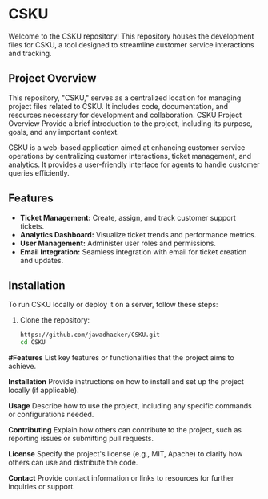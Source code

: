# CSKU
Welcome to the CSKU repository! This repository houses the development files for CSKU, a tool designed to streamline customer service interactions and tracking.

## Project Overview
This repository, "CSKU," serves as a centralized location for managing project files related to CSKU. It includes code, documentation, and resources necessary for development and collaboration.
CSKU Project Overview
Provide a brief introduction to the project, including its purpose, goals, and any important context.

CSKU is a web-based application aimed at enhancing customer service operations by centralizing customer interactions, ticket management, and analytics. It provides a user-friendly interface for agents to handle customer queries efficiently.

## Features

- **Ticket Management:** Create, assign, and track customer support tickets.
- **Analytics Dashboard:** Visualize ticket trends and performance metrics.
- **User Management:** Administer user roles and permissions.
- **Email Integration:** Seamless integration with email for ticket creation and updates.

## Installation

To run CSKU locally or deploy it on a server, follow these steps:

1. Clone the repository:
   ```bash
   https://github.com/jawadhacker/CSKU.git
   cd CSKU

**#Features**
List key features or functionalities that the project aims to achieve.

**Installation**
Provide instructions on how to install and set up the project locally (if applicable).

**Usage**
Describe how to use the project, including any specific commands or configurations needed.

**Contributing**
Explain how others can contribute to the project, such as reporting issues or submitting pull requests.

**License**
Specify the project's license (e.g., MIT, Apache) to clarify how others can use and distribute the code.

**Contact**
Provide contact information or links to resources for further inquiries or support.
